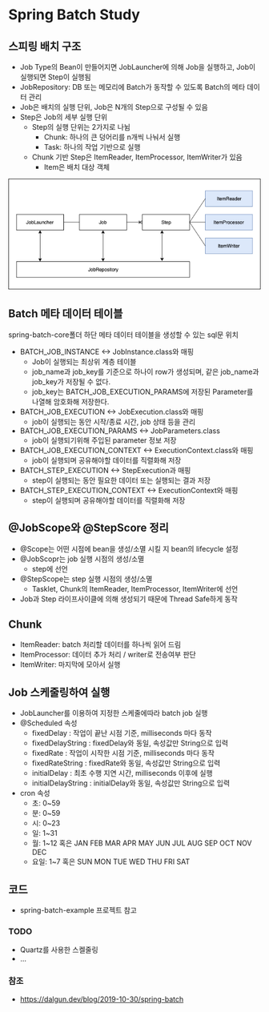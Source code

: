 # Spring Batch Study

## 스피링 배치 구조
* Job Type의 Bean이 만들어지면 JobLauncher에 의해 Job을 실행하고, Job이 실행되면 Step이 실행됨
* JobRepository: DB 또는 메모리에 Batch가 동작할 수 있도록 Batch의 메타 데이터 관리
* Job은 배치의 실행 단위, Job은 N개의 Step으로 구성될 수 있음
* Step은 Job의 세부 실행 단위 
    * Step의 실행 단위는 2가지로 나뉨
        * Chunk: 하나의 큰 덩어리를 n개씩 나눠서 실행
        * Task: 하나의 작업 기반으로 실행
    * Chunk 기반 Step은 ItemReader, ItemProcessor, ItemWriter가 있음
        * Item은 배치 대상 객체

![spring_batch_architecture](./img/spring_batch_architecture.png)

## Batch 메타 데이터 테이블
spring-batch-core폴더 하단 메타 데이터 테이블을 생성할 수 있는 sql문 위치
* BATCH_JOB_INSTANCE <-> JobInstance.class와 매핑
    * Job이 실행되는 최상위 계층 테이블
    * job_name과 job_key를 기준으로 하나이 row가 생성되며, 같은 job_name과 job_key가 저장될 수 없다.
    * job_key는 BATCH_JOB_EXECUTION_PARAMS에 저장된 Parameter를 나열해 암호화해 저장한다.
* BATCH_JOB_EXECUTION <-> JobExecution.class와 매핑
    * job이 실행되는 동안 시작/종료 시간, job 상태 등을 관리
* BATCH_JOB_EXECUTION_PARAMS <-> JobParameters.class
    * job이 실행되기위해 주입된 parameter 정보 저장
* BATCH_JOB_EXECUTION_CONTEXT <-> ExecutionContext.class와 매핑
    * job이 실행되며 공유해야할 데이터를 직렬화해 저장
* BATCH_STEP_EXECUTION <-> StepExecution과 매핑
    * step이 실행되는 동안 필요한 데이터 또는 실행되는 결과 저장
* BATCH_STEP_EXECUTION_CONTEXT <-> ExecutionContext와 매핑
    * step이 실행되며 공유해야할 데이터를 직렬화해 저장

## @JobScope와 @StepScore 정리
* @Scope는 어떤 시점에 bean을 생성/소멸 시킬 지 bean의 lifecycle 설정
* @JobScopr는 job 실행 시점의 생성/소멸
    * step에 선언
* @StepScope는 step 실행 시점의 생성/소멸
    * Tasklet, Chunk의 ItemReader, ItemProcessor, ItemWriter에 선언
* Job과 Step 라이프사이클에 의해 생성되기 때문에 Thread Safe하게 동작

## Chunk
* ItemReader: batch 처리할 데이터를 하나씩 읽어 드림
* ItemProcessor: 데이터 추가 처리 / writer로 전송여부 판단
* ItemWriter: 마지막에 모아서 실행

## Job 스케줄링하여 실행
* JobLauncher를 이용하여 지정한 스케줄에따라 batch job 실행
* @Scheduled 속성
    * fixedDelay : 작업이 끝난 시점 기준, milliseconds 마다 동작
    * fixedDelayString : fixedDelay와 동일, 속성값만 String으로 입력
    * fixedRate : 작업이 시작한 시점 기준, milliseconds 마다 동작
    * fixedRateString : fixedRate와 동일, 속성값만 String으로 입력
    * initialDelay : 최초 수행 지연 시간, milliseconds 이후에 실행
    * initialDelayString : initialDelay와 동일, 속성값만 String으로 입력
* cron 속성
    * 초: 0~59
    * 분: 0~59
    * 시: 0~23
    * 일: 1~31
    * 월: 1~12 혹은 JAN FEB MAR APR MAY JUN JUL AUG SEP OCT NOV DEC
    * 요일: 1~7 혹은 SUN MON TUE WED THU FRI SAT

## 코드
* spring-batch-example 프로젝트 참고

### TODO
* Quartz를 사용한 스켈줄링
* ...

### 참조
* https://dalgun.dev/blog/2019-10-30/spring-batch